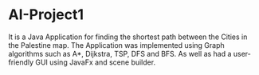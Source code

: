 # AI-Project1
It is a Java Application for finding the shortest path between the Cities in the Palestine map. The Application was implemented using Graph algorithms such as A*, Dijkstra, TSP, DFS and BFS. As well as had a user-friendly GUI using JavaFx and scene builder.
